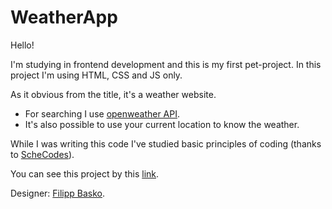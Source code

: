 # WeatherApp

Hello!

I'm studying in frontend development and this is my first pet-project.
In this project I'm using HTML, CSS and JS only.

As it obvious from the title, it's a weather website.

- For searching I use [openweather API](https://openweathermap.org/).
- It's also possible to use your current location to know the weather.

While I was writing this code I've studied basic principles of coding (thanks to [ScheCodes](https://www.shecodes.io/)).

You can see this project by this [link](https://sweet-brioche-9f330f.netlify.app/).

Designer: [Filipp Basko](https://www.linkedin.com/in/filipp-basko-379175236/).

